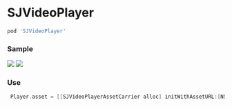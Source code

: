 # SJVideoPlayer
```ruby
pod 'SJVideoPlayer' 
```

### Sample

<img src="https://github.com/changsanjiang/SJVideoPlayer/blob/master/SJVideoPlayerProject/SJVideoPlayerProject/IMG_0454.PNG" />

<img src="https://github.com/changsanjiang/SJVideoPlayer/blob/master/SJVideoPlayerProject/SJVideoPlayerProject/IMG_0457.PNG" />

### Use
```Objective-C
 Player.asset = [[SJVideoPlayerAssetCarrier alloc] initWithAssetURL:[NSURL URLWithString:@"http://....."] beginTime:10];
```
